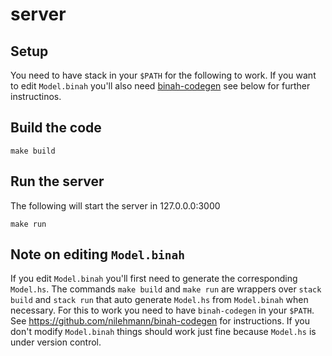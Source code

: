 # server

## Setup
You need to have stack in your `$PATH` for the following to work. If you want to edit `Model.binah` you'll also need [binah-codegen](https://github.com/nilehmann/binah-codegen) see below for further instructinos.

## Build the code

```
make build
```

## Run the server
The following will start the server in 127.0.0.0:3000

```
make run
```

## Note on editing `Model.binah`

If you edit `Model.binah` you'll first need to generate the corresponding `Model.hs`. The commands `make build` and `make run` are wrappers over `stack build` and `stack run` that auto generate `Model.hs` from `Model.binah` when necessary. For this to work you need to have `binah-codegen` in your `$PATH`. See https://github.com/nilehmann/binah-codegen for instructions. If you don't modify `Model.binah` things should work just fine because `Model.hs` is under version control.
